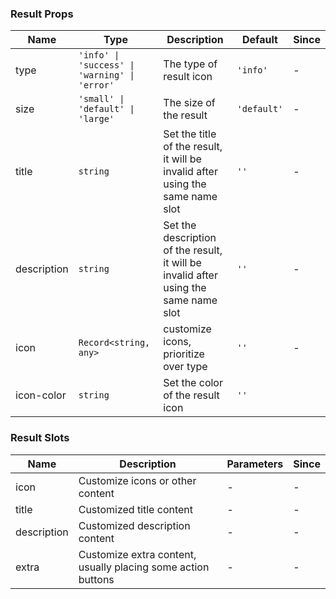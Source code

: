 ### Result Props

| Name        | Type                                          | Description                                                                          | Default     | Since |
| ----------- | --------------------------------------------- | ------------------------------------------------------------------------------------ | ----------- | ----- |
| type        | `'info' \| 'success' \| 'warning' \| 'error'` | The type of result icon                                                              | `'info'`    | -     |
| size        | `'small' \| 'default' \| 'large'`             | The size of the result                                                               | `'default'` | -     |
| title       | `string`                                      | Set the title of the result, it will be invalid after using the same name slot       | `''`        | -     |
| description | `string`                                      | Set the description of the result, it will be invalid after using the same name slot | `''`        | -     |
| icon        | `Record<string, any>`                         | customize icons, prioritize over type                                                | `''`        | -     |
| icon-color  | `string`                                      | Set the color of the result icon                                                     | `''`        |

### Result Slots

| Name        | Description                                                  | Parameters | Since |
| ----------- | ------------------------------------------------------------ | ---------- | ----- |
| icon        | Customize icons or other content                             | -          | -     |
| title       | Customized title content                                     | -          | -     |
| description | Customized description content                               | -          | -     |
| extra       | Customize extra content, usually placing some action buttons | -          | -     |
